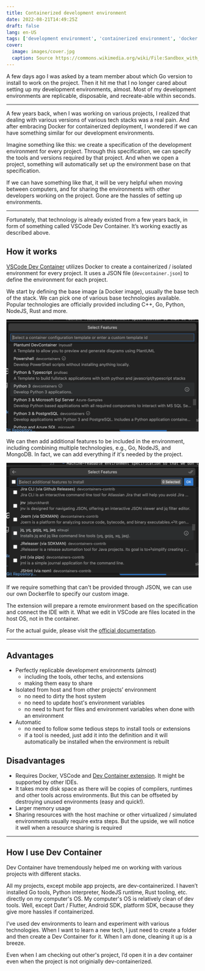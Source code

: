 ```yaml
---
title: Containerized development environment
date: 2022-08-21T14:49:25Z
draft: false
lang: en-US
tags: ['development environment', 'containerized environment', 'docker']
cover:
  image: images/cover.jpg
  caption: Source https://commons.wikimedia.org/wiki/File:Sandbox_with_toys_on_R%C3%B6e_g%C3%A5rd_2.jpg
---
```


A few days ago I was asked by a team member about which Go version to install to work on the project. Then it hit me that I no longer cared about setting up my development environments, almost. Most of my development environments are replicable, disposable, and recreate-able within seconds.

---

A few years back, when I was working on various projects, I realized that dealing with various versions of various tech stacks was a real pain. And after embracing Docker for containerized deployment, I wondered if we can have something similar for our development environments.

Imagine something like this: we create a specification of the development environment for every project. Through this specification, we can specify the tools and versions required by that project. And when we open a project, something will automatically set up the environment base on that specification.

If we can have something like that, it will be very helpful when moving between computers, and for sharing the environments with other developers working on the project. Gone are the hassles of setting up environments.

---

Fortunately, that technology is already existed from a few years back, in form of something called VSCode Dev Container. It’s working exactly as described above.

## How it works

[VSCode Dev Container](https://code.visualstudio.com/docs/devcontainers/containers) utilizes Docker to create a containerized / isolated environment for every project. It uses a JSON file (`devcontainer.json`) to define the environment for each project.

We start by defining the base image (a Docker image), usually the base tech of the stack. We can pick one of various base technologies available. Popular technologies are officially provided including C++, Go, Python, NodeJS, Rust and more.

![Various base technologies are already available](images/01-pick-base.png#center "We can pick from various base technologies. Some are officially supported while others are provided by community.")

We can then add additional features to be included in the environment, including combining multiple technologies, e.g., Go, NodeJS, and MongoDB. In fact, we can add everything if it's needed by the project.

![Extra features is available as customization](images/02-select-features.png#center "Adding extra technologies and tools is one check away. If we are not satisfied with it, we can always edit the JSON to add a command to install extras.")

If we require something that can't be provided through JSON, we can use our own Dockerfile to specify our custom image.

The extension will prepare a remote environment based on the specification and connect the IDE with it. What we edit in VSCode are files located in the host OS, not in the container.

For the actual guide, please visit the [official documentation](https://code.visualstudio.com/docs/devcontainers/tutorial).

---

## Advantages

- Perfectly replicable development environments (almost)
  - including the tools, other techs, and extensions
  - making them easy to share
- Isolated from host and from other projects’ environment
  - no need to dirty the host system
  - no need to update host's environment variables
  - no need to hunt for files and environment variables when done with an environment
- Automatic
  - no need to follow some tedious steps to install tools or extensions
  - if a tool is needed, just add it into the definition and it will automatically be installed when the environment is rebuilt

## Disadvantages

- Requires Docker, VSCode and [Dev Container extension](https://marketplace.visualstudio.com/items?itemName=ms-vscode-remote.remote-containers). It might be supported by other IDEs.
- It takes more disk space as there will be copies of compilers, runtimes and other tools across environments. But this can be offseted by destroying unused environments (easy and quick!).
- Larger memory usage
- Sharing resources with the host machine or other virtualized / simulated environments usually require extra steps. But the upside, we will notice it well when a resource sharing is required

---

## How I use Dev Container

Dev Container have tremendously helped me on working with various projects with different stacks.

All my projects, except mobile app projects, are dev-containerized. I haven’t installed Go tools, Python interpreter, NodeJS runtime, Rust tooling, etc. directly on my computer's OS. My computer's OS is relatively clean of dev tools. Well, except Dart / Flutter, Android SDK, platform SDK, because they give more hassles if containerized.

I’ve used dev environments to learn and experiment with various technologies. When I want to learn a new tech, I just need to create a folder and then create a Dev Container for it. When I am done, cleaning it up is a breeze.

Even when I am checking out other's project, I’d open it in a dev container even when the project is not originially dev-containerized.
